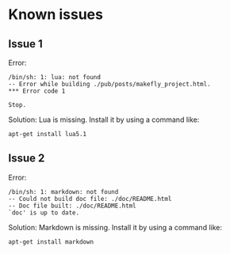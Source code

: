 <link href="./readme.css" rel="stylesheet"></link>

# Known issues

## Issue 1

Error:

    /bin/sh: 1: lua: not found
    -- Error while building ./pub/posts/makefly_project.html.
    *** Error code 1
    
    Stop.

Solution: Lua is missing. Install it by using a command like:

    apt-get install lua5.1

## Issue 2

Error:

    /bin/sh: 1: markdown: not found
    -- Could not build doc file: ./doc/README.html
    -- Doc file built: ./doc/README.html
    `doc' is up to date.

Solution: Markdown is missing. Install it by using a command like:

    apt-get install markdown

